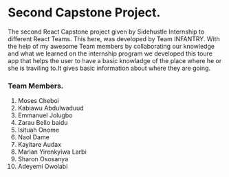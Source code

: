 # Second Capstone Project.
The second React Capstone project given by Sidehustle Internship to different React Teams.
This here, was developed by Team INFANTRY.
With the help of my awesome Team members by collaborating our knowledge and what we learned 
on the internship program we developed this toure app that helps the user to have a basic knowladge of the place where he 
or she is traviling to.It gives basic information about where they are going.

 ###  Team Members.
 1. Moses Cheboi
 2. Kabiawu Abdulwaduud
 3. Emmanuel Jolugbo 
 4. Zarau Bello baidu
 5. Isituah Onome
 6. Naol Dame
 7. Kayitare Audax 
 8. Marian Yirenkyiwa Larbi
 9. Sharon Ososanya
 10. Adeyemi Owolabi
 
